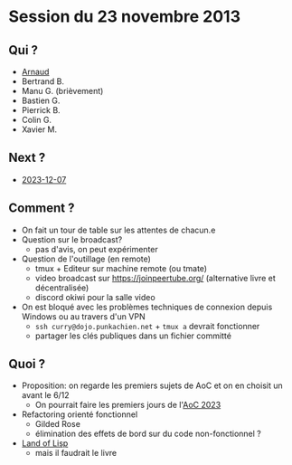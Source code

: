 # Session du 23 novembre 2013

## Qui ?

* [Arnaud](http://github.com/abailly)
* Bertrand B.
* Manu G. (brièvement)
* Bastien G.
* Pierrick B.
* Colin G.
* Xavier M.

## Next ?

* [2023-12-07](../2023-12-07/)

## Comment ?

* On fait un tour de table sur les attentes de chacun.e
* Question sur le broadcast?
  * pas d'avis, on peut expérimenter
* Question de l'outillage (en remote)
  * tmux + Editeur sur machine remote (ou tmate)
  * video broadcast sur https://joinpeertube.org/ (alternative livre et décentralisée)
  * discord okiwi pour la salle video
* On est bloqué avec les problèmes techniques de connexion depuis Windows ou au travers d'un VPN
  * `ssh curry@dojo.punkachien.net` + `tmux a` devrait fonctionner
  * partager les clés publiques dans un fichier committé

## Quoi ?

* Proposition: on regarde les premiers sujets de AoC et on en choisit un avant le 6/12
  * On pourrait faire les premiers jours de l'[AoC 2023](https://adventofcode.com/)
* Refactoring orienté fonctionnel
  * Gilded Rose
  * élimination des effets de bord sur du code non-fonctionnel ?
* [Land of Lisp](http://landoflisp.com/)
  * mais il faudrait le livre
